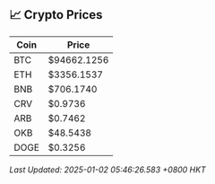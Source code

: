 ## 📈 Crypto Prices

| Coin | Price |
| ---- | ----- |
| BTC | $94662.1256 |
| ETH | $3356.1537 |
| BNB | $706.1740 |
| CRV | $0.9736 |
| ARB | $0.7462 |
| OKB | $48.5438 |
| DOGE | $0.3256 |

_Last Updated: 2025-01-02 05:46:26.583 +0800 HKT_